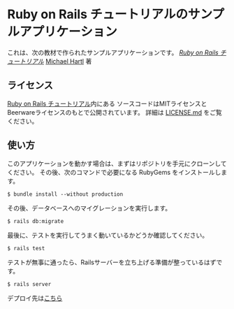 # Ruby on Rails チュートリアルのサンプルアプリケーション
これは、次の教材で作られたサンプルアプリケーションです。
[*Ruby on Rails チュートリアル*](https://railstutorial.jp/)
[Michael Hartl](http://www.michaelhartl.com/) 著

## ライセンス

[Ruby on Rails チュートリアル](https://railstutorial.jp/)内にある
ソースコードはMITライセンスとBeerwareライセンスのもとで公開されています。
詳細は [LICENSE.md](LICENSE.md) をご覧ください。

## 使い方

このアプリケーションを動かす場合は、まずはリポジトリを手元にクローンしてください。
その後、次のコマンドで必要になる RubyGems をインストールします。
```
$ bundle install --without production
```

その後、データベースへのマイグレーションを実行します。
```
$ rails db:migrate
```
最後に、テストを実行してうまく動いているかどうか確認してください。
```
$ rails test
```

テストが無事に通ったら、Railsサーバーを立ち上げる準備が整っているはずです。
```
$ rails server
```

デプロイ先は[こちら](https://quiet-plains-85915.herokuapp.com/)
